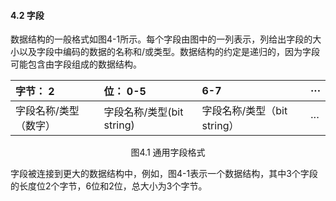#### 4.2 字段

数据结构的一般格式如图4-1所示。每个字段由图中的一列表示，列给出字段的大小以及字段中编码的数据的名称和/或类型。数据结构的约定是递归的，因为字段可能包含由字段组成的数据结构。

| 字节： 2 | 位： 0-5 | 6-7 | ··· |
| :--- | :--- | :--- | :--- |
| 字段名称/类型（数字） | 字段名称/类型\(bit string\) | 字段名称/类型（bit string） | ··· |

<center>图4.1 通用字段格式</center>

字段被连接到更大的数据结构中，例如，图4-1表示一个数据结构，其中3个字段的长度位2个字节，6位和2位，总大小为3个字节。





